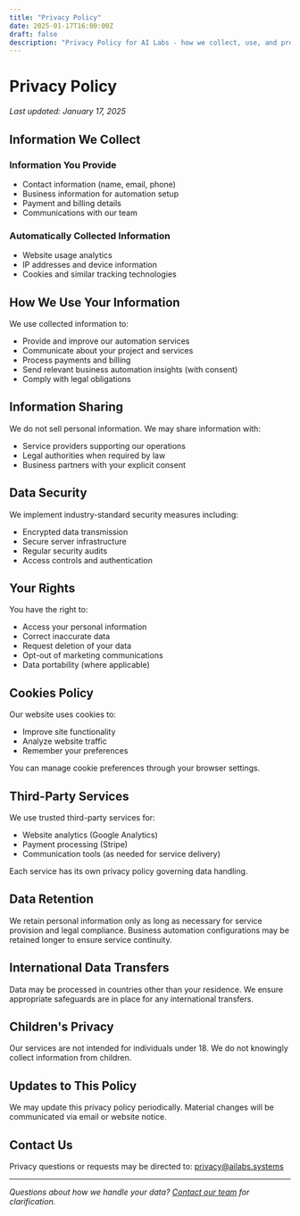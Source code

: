 ```yaml
---
title: "Privacy Policy"
date: 2025-01-17T16:00:00Z
draft: false
description: "Privacy Policy for AI Labs - how we collect, use, and protect your data."
---
```


# Privacy Policy

*Last updated: January 17, 2025*

## Information We Collect

### Information You Provide
- Contact information (name, email, phone)
- Business information for automation setup
- Payment and billing details
- Communications with our team

### Automatically Collected Information
- Website usage analytics
- IP addresses and device information
- Cookies and similar tracking technologies

## How We Use Your Information

We use collected information to:
- Provide and improve our automation services
- Communicate about your project and services
- Process payments and billing
- Send relevant business automation insights (with consent)
- Comply with legal obligations

## Information Sharing

We do not sell personal information. We may share information with:
- Service providers supporting our operations
- Legal authorities when required by law
- Business partners with your explicit consent

## Data Security

We implement industry-standard security measures including:
- Encrypted data transmission
- Secure server infrastructure
- Regular security audits
- Access controls and authentication

## Your Rights

You have the right to:
- Access your personal information
- Correct inaccurate data
- Request deletion of your data
- Opt-out of marketing communications
- Data portability (where applicable)

## Cookies Policy

Our website uses cookies to:
- Improve site functionality
- Analyze website traffic
- Remember your preferences

You can manage cookie preferences through your browser settings.

## Third-Party Services

We use trusted third-party services for:
- Website analytics (Google Analytics)
- Payment processing (Stripe)
- Communication tools (as needed for service delivery)

Each service has its own privacy policy governing data handling.

## Data Retention

We retain personal information only as long as necessary for service provision and legal compliance. Business automation configurations may be retained longer to ensure service continuity.

## International Data Transfers

Data may be processed in countries other than your residence. We ensure appropriate safeguards are in place for any international transfers.

## Children's Privacy

Our services are not intended for individuals under 18. We do not knowingly collect information from children.

## Updates to This Policy

We may update this privacy policy periodically. Material changes will be communicated via email or website notice.

## Contact Us

Privacy questions or requests may be directed to: privacy@ailabs.systems

---

*Questions about how we handle your data? [Contact our team](#contact) for clarification.*
